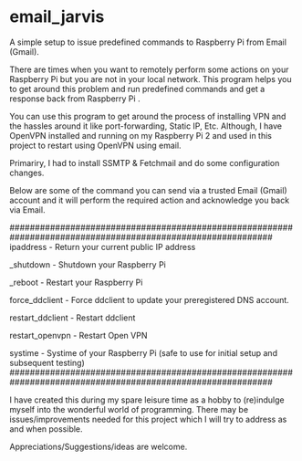 # email_jarvis
A simple setup to issue predefined commands to Raspberry Pi from Email (Gmail).


There are times when you want to remotely perform some actions on your Raspberry Pi but you are not in your local network.
This program helps you to get around this problem and run predefined commands and get a response back from Raspberry Pi .


You can use this program to get around the process of installing VPN and the hassles around it like port-forwarding, Static IP, Etc.
Although, I have OpenVPN installed and running on my Raspberry Pi 2 and used in this project to restart using OpenVPN using email.


Primariry, I had to install SSMTP &  Fetchmail and do some configuration changes.


Below are some of the command you can send via a trusted Email (Gmail) account and it will perform the required action and acknowledge you back via Email.

############################################################################################################
ipaddress - Return your current public IP address

_shutdown - Shutdown your Raspberry Pi

_reboot - Restart your Raspberry Pi

force_ddclient - Force ddclient to update your preregistered DNS account.

restart_ddclient - Restart ddclient

restart_openvpn - Restart Open VPN

systime - Systime of your Raspberry Pi (safe to use for initial setup and subsequent testing)
############################################################################################################


I have created this during my spare leisure time as a hobby to (re)indulge myself into the wonderful world of programming.
There may be issues/improvements needed for this project which I will try to address as and when possible.


Appreciations/Suggestions/ideas are welcome.

